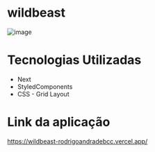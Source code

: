 # wildbeast

![image](https://user-images.githubusercontent.com/3511851/113958229-192c9300-97f7-11eb-9f1a-4b8f0fa6fde0.png)

# Tecnologias Utilizadas
- Next
- StyledComponents
- CSS - Grid Layout

# Link da aplicação

https://wildbeast-rodrigoandradebcc.vercel.app/

